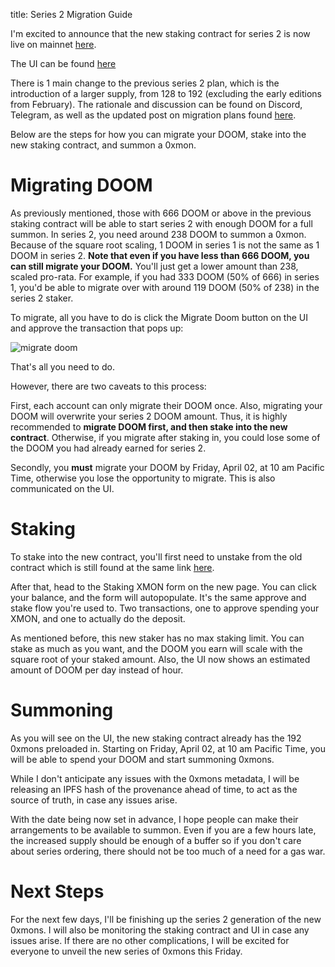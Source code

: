 title: Series 2 Migration Guide

I'm excited to announce that the new staking contract for series 2 is now live on mainnet [here](https://etherscan.io/address/0xA3300bfc13556Fa5146fFdE34e92a0230A1C3197). 

The UI can be found [here](https://0xmons.xyz/#/summon2)

There is 1 main change to the previous series 2 plan, which is the introduction of a larger supply, from 128 to 192 (excluding the early editions from February). The rationale and discussion can be found on Discord, Telegram, as well as the updated post on migration plans found [here](https://blog.0xmons.xyz/81127166310). 

Below are the steps for how you can migrate your DOOM, stake into the new staking contract, and summon a 0xmon.

# Migrating DOOM

As previously mentioned, those with 666 DOOM or above in the previous staking contract will be able to start series 2 with enough DOOM for a full summon. In series 2, you need around 238 DOOM to summon a 0xmon. Because of the square root scaling, 1 DOOM in series 1 is not the same as 1 DOOM in series 2. **Note that even if you have less than 666 DOOM, you can still migrate your DOOM.** You'll just get a lower amount than 238, scaled pro-rata. For example, if you had 333 DOOM (50% of 666) in series 1, you'd be able to migrate over with around 119 DOOM (50% of 238) in the series 2 staker.

To migrate, all you have to do is click the Migrate Doom button on the UI and approve the transaction that pops up:

![migrate doom](https://i.imgur.com/QECCDoE.png)

That's all you need to do.

However, there are two caveats to this process:

First, each account can only migrate their DOOM once. Also, migrating your DOOM will overwrite your series 2 DOOM amount. Thus, it is highly recommended to **migrate DOOM first, and then stake into the new contract**. Otherwise, if you migrate after staking in, you could lose some of the DOOM you had already earned for series 2.

Secondly, you **must** migrate your DOOM by Friday, April 02, at 10 am Pacific Time, otherwise you lose the opportunity to migrate. This is also communicated on the UI.

# Staking 

To stake into the new contract, you'll first need to unstake from the old contract which is still found at the same link [here](https://0xmons.xyz/#/summon).

After that, head to the Staking XMON form on the new page. You can click your balance, and the form will autopopulate. It's the same approve and stake flow you're used to. Two transactions, one to approve spending your XMON, and one to actually do the deposit.

As mentioned before, this new staker has no max staking limit. You can stake as much as you want, and the DOOM you earn will scale with the square root of your staked amount. Also, the UI now shows an estimated amount of DOOM per day instead of hour.

# Summoning

As you will see on the UI, the new staking contract already has the 192 0xmons preloaded in. Starting on Friday, April 02, at 10 am Pacific Time, you will be able to spend your DOOM and start summoning 0xmons.

While I don't anticipate any issues with the 0xmons metadata, I will be releasing an IPFS hash of the provenance ahead of time, to act as the source of truth, in case any issues arise.

With the date being now set in advance, I hope people can make their arrangements to be available to summon. Even if you are a few hours late, the increased supply should be enough of a buffer so if you don't care about series ordering, there should not be too much of a need for a gas war.

# Next Steps

For the next few days, I'll be finishing up the series 2 generation of the new 0xmons. I will also be monitoring the staking contract and UI in case any issues arise. If there are no other complications, I will be excited for everyone to unveil the new series of 0xmons this Friday.

